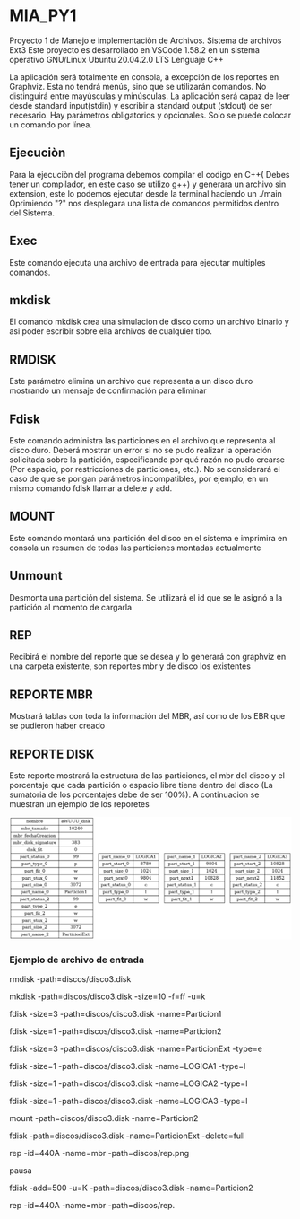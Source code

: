 # MIA_PY1
Proyecto 1 de Manejo e implementaciòn de Archivos. Sistema de archivos Ext3
Este proyecto es desarrollado en VSCode 1.58.2 en un sistema operativo GNU/Linux Ubuntu 20.04.2.0 LTS
Lenguaje C++

La aplicación será totalmente en consola, a excepción de los
reportes en Graphviz. Esta no tendrá menús, sino que se
utilizarán comandos. No distinguirá entre mayúsculas y
minúsculas. La aplicación será capaz de leer desde standard
input(stdin) y escribir a standard output (stdout) de ser
necesario. Hay parámetros obligatorios y opcionales. Solo se
puede colocar un comando por línea.

## Ejecuciòn 
Para la ejecuciòn del programa debemos compilar el codigo en C++( Debes tener un compilador, en este caso se utilizo g++) y generara un archivo sin extension, este lo podemos ejecutar desde la terminal haciendo un ./main
Oprimiendo "?" nos desplegara una lista de comandos permitidos dentro del Sistema.

## Exec 
Este comando ejecuta una archivo de entrada para ejecutar multiples comandos.

## mkdisk
El comando mkdisk crea una simulacion de disco como un archivo binario y asi poder escribir sobre ella archivos de cualquier tipo.

## RMDISK
Este parámetro elimina un archivo que representa a un disco
duro mostrando un mensaje de confirmación para eliminar

## Fdisk
Este comando administra las particiones en el archivo que
representa al disco duro. Deberá mostrar un error si no se
pudo realizar la operación solicitada sobre la partición,
especificando por qué razón no pudo crearse (Por espacio, por
restricciones de particiones, etc.).
No se considerará el caso de que se pongan parámetros
incompatibles, por ejemplo, en un mismo comando fdisk
llamar a delete y add.

## MOUNT
Este comando montará una partición del disco en el sistema
e imprimira en consola un resumen de todas las particiones
montadas actualmente

## Unmount 
Desmonta una partición del sistema. Se utilizará el id que
se le asignó a la partición al momento de cargarla

## REP
Recibirá el nombre del reporte que se desea y lo generará con graphviz
en una carpeta existente, son reportes mbr y de disco los existentes

## REPORTE MBR
Mostrará tablas con toda la información del MBR, así como de
los EBR que se pudieron haber creado

## REPORTE DISK

Este reporte mostrará la estructura de las particiones, el mbr del
disco y el porcentaje que cada partición o espacio libre tiene dentro
del disco (La sumatoria de los porcentajes debe de ser 100%).
A continuacion se muestran un ejemplo de los reporetes 

![Screenshot](IMG.png)

### Ejemplo de archivo de entrada

rmdisk -path=discos/disco3.disk

mkdisk -path=discos/disco3.disk -size=10 -f=ff -u=k

fdisk -size=3 -path=discos/disco3.disk -name=Particion1 

fdisk -size=1 -path=discos/disco3.disk -name=Particion2 

fdisk -size=3 -path=discos/disco3.disk -name=ParticionExt -type=e

fdisk -size=1 -path=discos/disco3.disk -name=LOGICA1 -type=l

fdisk -size=1 -path=discos/disco3.disk -name=LOGICA2 -type=l

fdisk -size=1 -path=discos/disco3.disk -name=LOGICA3 -type=l

mount -path=discos/disco3.disk -name=Particion2

fdisk -path=discos/disco3.disk -name=ParticionExt -delete=full

rep -id=440A -name=mbr -path=discos/rep.png

pausa

fdisk -add=500 -u=K -path=discos/disco3.disk -name=Particion2 

rep -id=440A -name=mbr -path=discos/rep.


